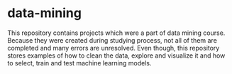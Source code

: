 # data-mining
This repository contains projects which were a part of data mining course.
Because they were created during studying process, not all of them are completed and many errors are unresolved.
Even though, this repository stores examples of how to clean the data, explore and visualize it and how to select, train and test machine learning models.
